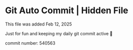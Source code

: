 # Git Auto Commit | Hidden File

This file was added Feb 12, 2025

Just for fun and keeping my daily git commit active 🤪

commit number: 540563
